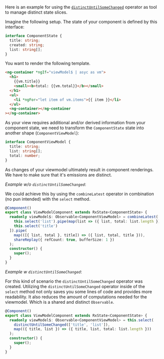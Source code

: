 Here is an example for using the [`distinctUntilSomeChanged`](../../src/lib/rxjs/operators/distinctUntilSomeChanged.ts) operator
as tool to manage distinct state slices.

Imagine the following setup. The state of your component is defined by this interface:

```typescript
interface ComponentState {
  title: string;
  created: string;
  list: string[];
}
```

You want to render the following template.

```html
<ng-container *ngIf="viewModel$ | asyc as vm">
  <h1>
    {{vm.title}}
    <small><b>total: {{vm.total}}</b></small>
  </h1>
  <ul>
    <li *ngFor="let item of vm.items">{{ item }}</li>
  </ul>
  <ng-container></ng-container
></ng-container>
```

As your view requires additional and/or derived information from your component state, we need to transform the
`ComponentState` state into another shape (`ComponentViewModel`):

```typescript
interface ComponentViewModel {
  title: string;
  list: string[];
  total: number;
}
```

As changes of your viewmodel ultimately result in component renderings. We have to make sure that it's emissions
are distinct.

_Example w/o `distinctUntilSomeChanged`_:

We could achieve this by using the `combineLatest` operator in combination (no pun intended) with the
`select` method.

```typescript
@Component()
export class ViewModelComponent extends RxState<ComponentState> {
  readonly viewModel$: Observable<ComponentViewModel> = combineLatest([
    this.select('list').pipe(map(list => ({ list, total: list.length }))),
    this.select('title')
  ]).pipe(
    map(([{ list, total }, title]) => ({ list, total, title })),
    shareReplay({ refCount: true, bufferSize: 1 })
  );
  constructor() {
    super();
  }
}
```

_Example w `distinctUntilSomeChanged`_:

For this kind of scenario the `distinctUntilSomeChanged` operator was created. Utilizing the `distinctUntilSomeChanged`
operator inside of the `select` method not only saves you some lines of code and provides more readability.
It also reduces the amount of computations needed for the viewmodel. Which is a shared and distinct `Observable`.

```typescript
@Component()
export class ViewModelComponent extends RxState<ComponentState> {
  readonly viewModel$: Observable<ComponentViewModel> = this.select(
    distinctUntilSomeChanged(['title', 'list']),
    map(({ title, list }) => ({ title, list, total: list.length }))
  );
  constructor() {
    super();
  }
}
```

